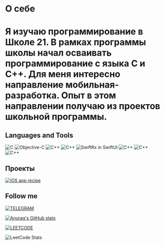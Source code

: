  # О себе
# Я изучаю программирование в Школе 21. В рамках программы школы начал осваивать программирование с языка C и C++. Для меня интересно направление мобильная-разработка. Опыт в этом направлении получаю из проектов школьной программы.

## Languages and Tools

![C](https://img.shields.io/badge/-090909?style=for-the-badge&logo=C)
![Objective-C](https://img.shields.io/badge/Objective--C-090909?style=for-the-badge&logo=obj-c)
![C++](https://img.shields.io/badge/С++-090909?style=for-the-badge&logo=Cplusplus)
![C++](https://img.shields.io/badge/Swift-090909?style=for-the-badge&logo=Swift)
![SwiftRx in SwiftUI](https://img.shields.io/badge/SwiftRx-090909?style=for-the-badge&logo=SwiftRx)
![C++](https://img.shields.io/badge/SQL-090909?style=for-the-badge&logo=Postgresql)
![C++](https://img.shields.io/badge/QT-090909?style=for-the-badge&logo=QT)
![C++](https://img.shields.io/badge/Docker-090909?style=for-the-badge&logo=Docker)

## Проекты

[![iOS app recipe](https://github.com/VladimirDimitraki/RecipeAppiOS/blob/main/icon.png?raw=true)](https://github.com/VladimirDimitraki/RecipeAppiOS)

## Follow me ##

[![TELEGRAM](https://img.shields.io/badge/TELEGRAM-090909?style=for-the-badge&logo=Telegram)](https://t.me/biggpapalXX)


[![Anurag's GitHub stats](https://github-readme-stats.vercel.app/api?username=VladimirDimitraki)](https://github.com/anuraghazra/github-readme-stats)

[![LEETCODE](https://img.shields.io/badge/LeetCode-VladimirDimitraki-090909?style=for-the-badge&logo=leetcode)](https://leetcode.com/VladimirDimitraki/)

![LeetCode Stats](https://leetcard.jacoblin.cool/VladimirDimitraki?ext=activity)
